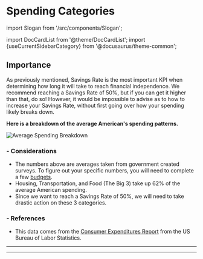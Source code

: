 # Spending Categories

import Slogan from '/src/components/Slogan';

import DocCardList from '@theme/DocCardList';
import {useCurrentSidebarCategory} from '@docusaurus/theme-common';

<DocCardList items={useCurrentSidebarCategory().items}/>

## Importance

As previously mentioned, Savings Rate is the most important KPI when determining how long it will take to reach financial independence. We recommend reaching a Savings Rate of 50%, but if you can get it higher than that, do so! However, it would be impossible to advise as to how to increase your Savings Rate, without first going over how your spending likely breaks down. 

**Here is a breakdown of the average American's spending patterns.**

![Average Spending Breakdown](/img/average-spending-breakdown.svg)

### - Considerations

- The numbers above are averages taken from government created surveys. To figure out your specific numbers, you will need to complete a few [budgets](/lifestyle/budgets.md).
- Housing, Transportation, and Food (The Big 3) take up 62% of the average American spending. 
- Since we want to reach a Savings Rate of 50%, we will need to take drastic action on these 3 categories. 

### - References

- This data comes from the [Consumer Expenditures Report](https://www.bls.gov/cex/csxreport.htm) from the US Bureau of Labor Statistics.

---
<Slogan/>

---